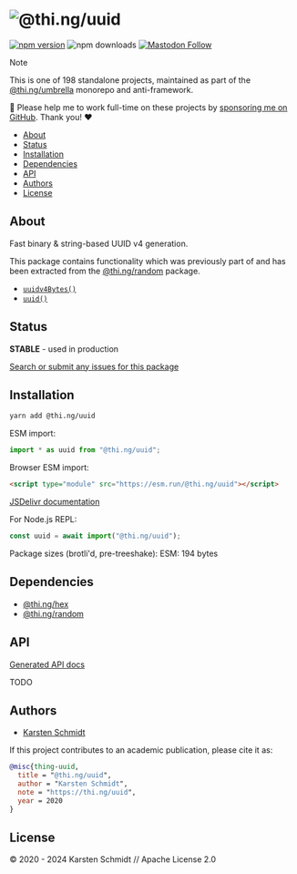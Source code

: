 <!-- This file is generated - DO NOT EDIT! -->
<!-- Please see: https://github.com/thi-ng/umbrella/blob/develop/CONTRIBUTING.md#changes-to-readme-files -->
# ![@thi.ng/uuid](https://media.thi.ng/umbrella/banners-20230807/thing-uuid.svg?08610c5d)

[![npm version](https://img.shields.io/npm/v/@thi.ng/uuid.svg)](https://www.npmjs.com/package/@thi.ng/uuid)
![npm downloads](https://img.shields.io/npm/dm/@thi.ng/uuid.svg)
[![Mastodon Follow](https://img.shields.io/mastodon/follow/109331703950160316?domain=https%3A%2F%2Fmastodon.thi.ng&style=social)](https://mastodon.thi.ng/@toxi)

> [!NOTE]
> This is one of 198 standalone projects, maintained as part
> of the [@thi.ng/umbrella](https://github.com/thi-ng/umbrella/) monorepo
> and anti-framework.
>
> 🚀 Please help me to work full-time on these projects by [sponsoring me on
> GitHub](https://github.com/sponsors/postspectacular). Thank you! ❤️

- [About](#about)
- [Status](#status)
- [Installation](#installation)
- [Dependencies](#dependencies)
- [API](#api)
- [Authors](#authors)
- [License](#license)

## About

Fast binary & string-based UUID v4 generation.

This package contains functionality which was previously part of and has been
extracted from the [@thi.ng/random](https://thi.ng/random) package.

- [`uuidv4Bytes()`](https://docs.thi.ng/umbrella/uuid/functions/uuidv4Bytes.html)
- [`uuid()`](https://docs.thi.ng/umbrella/uuid/functions/uuid.html)

## Status

**STABLE** - used in production

[Search or submit any issues for this package](https://github.com/thi-ng/umbrella/issues?q=%5Buuid%5D+in%3Atitle)

## Installation

```bash
yarn add @thi.ng/uuid
```

ESM import:

```ts
import * as uuid from "@thi.ng/uuid";
```

Browser ESM import:

```html
<script type="module" src="https://esm.run/@thi.ng/uuid"></script>
```

[JSDelivr documentation](https://www.jsdelivr.com/)

For Node.js REPL:

```js
const uuid = await import("@thi.ng/uuid");
```

Package sizes (brotli'd, pre-treeshake): ESM: 194 bytes

## Dependencies

- [@thi.ng/hex](https://github.com/thi-ng/umbrella/tree/develop/packages/hex)
- [@thi.ng/random](https://github.com/thi-ng/umbrella/tree/develop/packages/random)

## API

[Generated API docs](https://docs.thi.ng/umbrella/uuid/)

TODO

## Authors

- [Karsten Schmidt](https://thi.ng)

If this project contributes to an academic publication, please cite it as:

```bibtex
@misc{thing-uuid,
  title = "@thi.ng/uuid",
  author = "Karsten Schmidt",
  note = "https://thi.ng/uuid",
  year = 2020
}
```

## License

&copy; 2020 - 2024 Karsten Schmidt // Apache License 2.0
